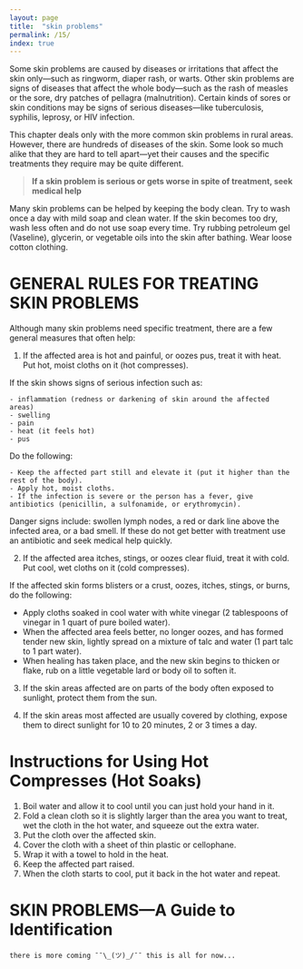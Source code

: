 ```yaml
---
layout: page
title:  "skin problems"
permalink: /15/
index: true
---
```

Some skin problems are caused by diseases or irritations that affect the skin only—such as ringworm, diaper rash, or warts. Other skin problems are signs of diseases that affect the whole body—such as the rash of measles or the sore, dry patches of pellagra (malnutrition). Certain kinds of sores or skin conditions may be signs of serious diseases—like tuberculosis, syphilis, leprosy, or HIV infection.

This chapter deals only with the more common skin problems in rural areas. However, there are hundreds of diseases of the skin. Some look so much alike that they are hard to tell apart—yet their causes and the specific treatments they require may be quite different.

>**If a skin problem is serious or gets worse in spite of treatment, seek medical help**

Many skin problems can be helped by keeping the body clean. Try to wash once a day with mild soap and clean water. If the skin becomes too dry, wash less often and do not use soap every time. Try rubbing petroleum gel (Vaseline), glycerin, or vegetable oils into the skin after bathing. Wear loose cotton clothing.


# GENERAL RULES FOR TREATING SKIN PROBLEMS

Although many skin problems need specific treatment, there are a few general measures that often help:

 1. If the affected area is hot and painful, or oozes pus, treat it with heat. Put hot, moist cloths on it (hot compresses).


 If the skin shows signs of serious infection such as:

    - inflammation (redness or darkening of skin around the affected areas)
    - swelling
    - pain
    - heat (it feels hot)
    - pus

  Do the following:

    - Keep the affected part still and elevate it (put it higher than the rest of the body).
    - Apply hot, moist cloths.
    - If the infection is severe or the person has a fever, give antibiotics (penicillin, a sulfonamide, or erythromycin).

  Danger signs include: swollen lymph nodes, a red or dark line above the infected area, or a bad smell. If these do not get better with treatment use an antibiotic and seek medical help quickly.

 2. If the affected area itches, stings, or oozes clear fluid, treat it with cold. Put cool, wet cloths on it (cold compresses).

 If the affected skin forms blisters or a crust, oozes, itches, stings, or burns, do the following:

 - Apply cloths soaked in cool water with white vinegar (2 tablespoons of vinegar in 1 quart of pure boiled water).
 - When the affected area feels better, no longer oozes, and has formed tender new skin, lightly spread on a mixture of talc and water (1 part talc to 1 part water).
 - When healing has taken place, and the new skin begins to thicken or flake, rub on a little vegetable lard or body oil to soften it.

 3. If the skin areas affected are on parts of the body often exposed to sunlight, protect them from the sun.

 4. If the skin areas most affected are usually covered by clothing, expose them to direct sunlight for 10 to 20 minutes, 2 or 3 times a day.

 # Instructions for Using Hot Compresses (Hot Soaks)

  1. Boil water and allow it to cool until you can just hold your hand in it.
  2. Fold a clean cloth so it is slightly larger than the area you want to treat, wet the cloth in the hot water, and squeeze out the extra water.
  3. Put the cloth over the affected skin.
  4. Cover the cloth with a sheet of thin plastic or cellophane.
  5. Wrap it with a towel to hold in the heat.
  6. Keep the affected part raised.
  7. When the cloth starts to cool, put it back in the hot water and repeat.

# SKIN PROBLEMS—A Guide to Identification

```
there is more coming ¯¯\_(ツ)_/¯¯ this is all for now...
```
